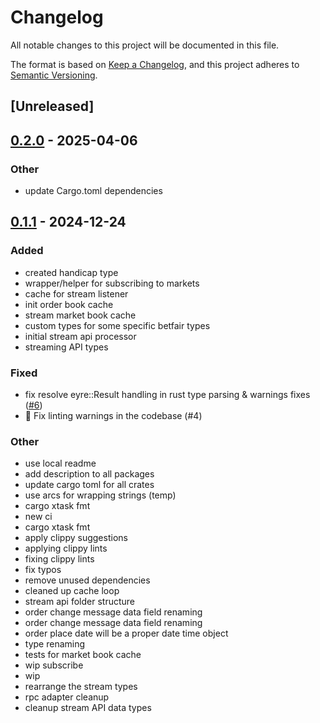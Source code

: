 # Changelog

All notable changes to this project will be documented in this file.

The format is based on [Keep a Changelog](https://keepachangelog.com/en/1.0.0/),
and this project adheres to [Semantic Versioning](https://semver.org/spec/v2.0.0.html).

## [Unreleased]

## [0.2.0](https://github.com/roberts-pumpurs/betfair-adapter-rs/compare/betfair-stream-types-v0.1.2...betfair-stream-types-v0.2.0) - 2025-04-06

### Other

- update Cargo.toml dependencies

## [0.1.1](https://github.com/roberts-pumpurs/betfair-adapter-rs/compare/betfair-stream-types-v0.1.0...betfair-stream-types-v0.1.1) - 2024-12-24

### Added

- created handicap type
- wrapper/helper for subscribing to markets
- cache for stream listener
- init order book cache
- stream market book cache
- custom types for some specific betfair types
- initial stream api processor
- streaming API types

### Fixed

- fix resolve eyre::Result handling in rust type parsing & warnings fixes ([#6](https://github.com/roberts-pumpurs/betfair-adapter-rs/pull/6))
- :construction: Fix linting warnings in the codebase (#4)

### Other

- use local readme
- add description to all packages
- update cargo toml for all crates
- use arcs for wrapping strings (temp)
- cargo xtask fmt
- new ci
- cargo xtask fmt
- apply clippy suggestions
- applying clippy lints
- fixing clippy lints
- fix typos
- remove unused dependencies
- cleaned up cache loop
- stream api folder structure
- order change message data field renaming
- order change message data field renaming
- order place date will be a proper date time object
- type renaming
- tests for market book cache
- wip subscribe
- wip
- rearrange the stream types
- rpc adapter cleanup
- cleanup stream API data types
